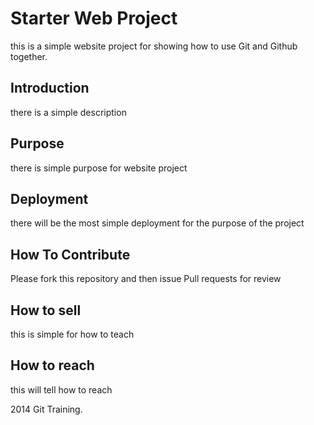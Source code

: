 # Starter Web Project

this is a simple website project for showing how to use Git and Github together.

## Introduction

there is a simple description

## Purpose

there is simple purpose for website project

## Deployment

there will be the most simple deployment for the purpose of the project

## How To Contribute

Please fork this repository and then issue Pull requests for review

## How to sell

this is simple for how to teach

## How to reach 

this will tell how to reach

2014 Git Training.





